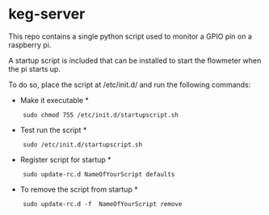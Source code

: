 # keg-server

This repo contains a single python script used to monitor a GPIO pin on a raspberry pi.


A startup script is included that can be installed to start the flowmeter when the pi starts up.


To do so, place the script at /etc/init.d/ and run the following commands:


* Make it executable *
```
    sudo chmod 755 /etc/init.d/startupscript.sh
```
* Test run the script *
```
    sudo /etc/init.d/startupscript.sh
```
* Register script for startup *
```
    sudo update-rc.d NameOfYourScript defaults
```
* To remove the script from startup *
```
    sudo update-rc.d -f  NameOfYourScript remove
```